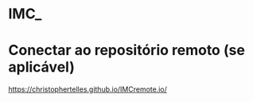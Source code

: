 # IMC_

# Conectar ao repositório remoto (se aplicável)
https://christophertelles.github.io/IMCremote.io/
